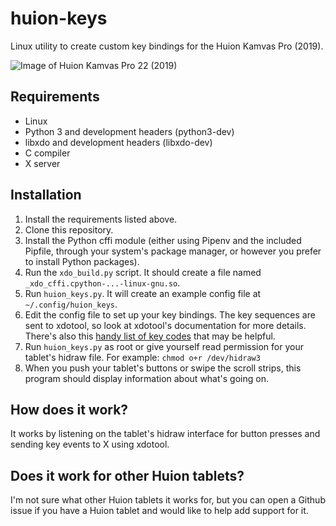 # huion-keys

Linux utility to create custom key bindings for the Huion Kamvas Pro (2019).

![Image of Huion Kamvas Pro 22 (2019)](https://prd-huion.oss-accelerate.aliyuncs.com/5/739/kamvas-pro-22-pen-display-01.jpg)

## Requirements

* Linux
* Python 3 and development headers (python3-dev)
* libxdo and development headers (libxdo-dev)
* C compiler
* X server

## Installation

1. Install the requirements listed above.
2. Clone this repository.
3. Install the Python cffi module (either using Pipenv and the included Pipfile, through your system's package manager, or however you prefer to install Python packages).
4. Run the `xdo_build.py` script. It should create a file named `_xdo_cffi.cpython-...-linux-gnu.so`.
5. Run `huion_keys.py`. It will create an example config file at `~/.config/huion_keys`.
6. Edit the config file to set up your key bindings. The key sequences are sent to xdotool, so look at xdotool's documentation for more details. There's also this [handy list of key codes](
    https://gitlab.com/cunidev/gestures/-/wikis/xdotool-list-of-key-codes
) that may be helpful.
7. Run `huion_keys.py` as root or give yourself read permission for your tablet's hidraw file. For example:
    `chmod o+r /dev/hidraw3`
8. When you push your tablet's buttons or swipe the scroll strips, this program should display information about what's going on.

## How does it work?

It works by listening on the tablet's hidraw interface for button presses and sending key events to X using xdotool.

## Does it work for other Huion tablets?

I'm not sure what other Huion tablets it works for, but you can open a Github issue if you have a Huion tablet and would like to help add support for it.
